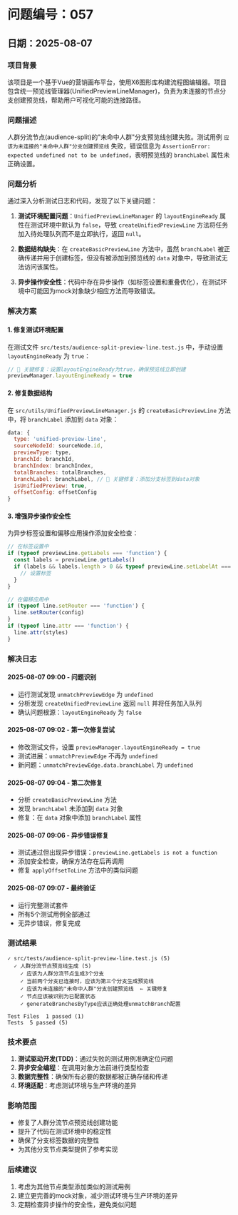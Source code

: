 # 问题编号：057
## 日期：2025-08-07

### 项目背景
该项目是一个基于Vue的营销画布平台，使用X6图形库构建流程图编辑器。项目包含统一预览线管理器(UnifiedPreviewLineManager)，负责为未连接的节点分支创建预览线，帮助用户可视化可能的连接路径。

### 问题描述
人群分流节点(audience-split)的"未命中人群"分支预览线创建失败。测试用例 `应该为未连接的"未命中人群"分支创建预览线` 失败，错误信息为 `AssertionError: expected undefined not to be undefined`，表明预览线的 `branchLabel` 属性未正确设置。

### 问题分析
通过深入分析测试日志和代码，发现了以下关键问题：

1. **测试环境配置问题**：`UnifiedPreviewLineManager` 的 `layoutEngineReady` 属性在测试环境中默认为 `false`，导致 `createUnifiedPreviewLine` 方法将任务加入待处理队列而不是立即执行，返回 `null`。

2. **数据结构缺失**：在 `createBasicPreviewLine` 方法中，虽然 `branchLabel` 被正确传递并用于创建标签，但没有被添加到预览线的 `data` 对象中，导致测试无法访问该属性。

3. **异步操作安全性**：代码中存在异步操作（如标签设置和重叠优化），在测试环境中可能因为mock对象缺少相应方法而导致错误。

### 解决方案

#### 1. 修复测试环境配置
在测试文件 `src/tests/audience-split-preview-line.test.js` 中，手动设置 `layoutEngineReady` 为 `true`：

```javascript
// 🔧 关键修复：设置layoutEngineReady为true，确保预览线立即创建
previewManager.layoutEngineReady = true
```

#### 2. 修复数据结构
在 `src/utils/UnifiedPreviewLineManager.js` 的 `createBasicPreviewLine` 方法中，将 `branchLabel` 添加到 `data` 对象：

```javascript
data: {
  type: 'unified-preview-line',
  sourceNodeId: sourceNode.id,
  previewType: type,
  branchId: branchId,
  branchIndex: branchIndex,
  totalBranches: totalBranches,
  branchLabel: branchLabel, // 🔧 关键修复：添加分支标签到data对象
  isUnifiedPreview: true,
  offsetConfig: offsetConfig
}
```

#### 3. 增强异步操作安全性
为异步标签设置和偏移应用操作添加安全检查：

```javascript
// 在标签设置中
if (typeof previewLine.getLabels === 'function') {
  const labels = previewLine.getLabels()
  if (labels && labels.length > 0 && typeof previewLine.setLabelAt === 'function') {
    // 设置标签
  }
}

// 在偏移应用中
if (typeof line.setRouter === 'function') {
  line.setRouter(config)
}
if (typeof line.attr === 'function') {
  line.attr(styles)
}
```

### 解决日志

#### 2025-08-07 09:00 - 问题识别
- 运行测试发现 `unmatchPreviewEdge` 为 `undefined`
- 分析发现 `createUnifiedPreviewLine` 返回 `null` 并将任务加入队列
- 确认问题根源：`layoutEngineReady` 为 `false`

#### 2025-08-07 09:02 - 第一次修复尝试
- 修改测试文件，设置 `previewManager.layoutEngineReady = true`
- 测试进展：`unmatchPreviewEdge` 不再为 `undefined`
- 新问题：`unmatchPreviewEdge.data.branchLabel` 为 `undefined`

#### 2025-08-07 09:04 - 第二次修复
- 分析 `createBasicPreviewLine` 方法
- 发现 `branchLabel` 未添加到 `data` 对象
- 修复：在 `data` 对象中添加 `branchLabel` 属性

#### 2025-08-07 09:06 - 异步错误修复
- 测试通过但出现异步错误：`previewLine.getLabels is not a function`
- 添加安全检查，确保方法存在后再调用
- 修复 `applyOffsetToLine` 方法中的类似问题

#### 2025-08-07 09:07 - 最终验证
- 运行完整测试套件
- 所有5个测试用例全部通过
- 无异步错误，修复完成

### 测试结果
```
✓ src/tests/audience-split-preview-line.test.js (5)
  ✓ 人群分流节点预览线生成 (5)
    ✓ 应该为人群分流节点生成3个分支
    ✓ 当前两个分支已连接时，应该为第三个分支生成预览线
    ✓ 应该为未连接的"未命中人群"分支创建预览线  ← 关键修复
    ✓ 节点应该被识别为已配置状态
    ✓ generateBranchesByType应该正确处理unmatchBranch配置

Test Files  1 passed (1)
Tests  5 passed (5)
```

### 技术要点
1. **测试驱动开发(TDD)**：通过失败的测试用例准确定位问题
2. **异步安全编程**：在调用对象方法前进行类型检查
3. **数据完整性**：确保所有必要的数据都被正确存储和传递
4. **环境适配**：考虑测试环境与生产环境的差异

### 影响范围
- 修复了人群分流节点预览线创建功能
- 提升了代码在测试环境中的稳定性
- 确保了分支标签数据的完整性
- 为其他分支节点类型提供了参考实现

### 后续建议
1. 考虑为其他节点类型添加类似的测试用例
2. 建立更完善的mock对象，减少测试环境与生产环境的差异
3. 定期检查异步操作的安全性，避免类似问题